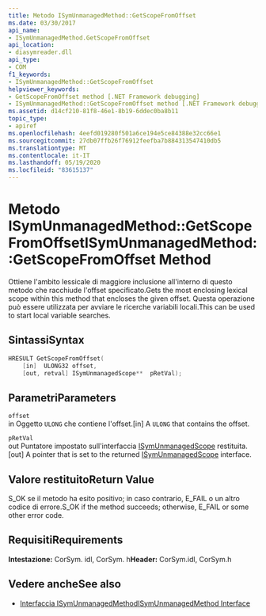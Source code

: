```yaml
---
title: Metodo ISymUnmanagedMethod::GetScopeFromOffset
ms.date: 03/30/2017
api_name:
- ISymUnmanagedMethod.GetScopeFromOffset
api_location:
- diasymreader.dll
api_type:
- COM
f1_keywords:
- ISymUnmanagedMethod::GetScopeFromOffset
helpviewer_keywords:
- GetScopeFromOffset method [.NET Framework debugging]
- ISymUnmanagedMethod::GetScopeFromOffset method [.NET Framework debugging]
ms.assetid: d14cf210-81f8-46e1-8b19-6ddec0ba8b11
topic_type:
- apiref
ms.openlocfilehash: 4eefd019280f501a6ce194e5ce84388e32cc66e1
ms.sourcegitcommit: 27db07ffb26f76912feefba7b884313547410db5
ms.translationtype: MT
ms.contentlocale: it-IT
ms.lasthandoff: 05/19/2020
ms.locfileid: "83615137"
---
```

# <a name="isymunmanagedmethodgetscopefromoffset-method"></a><span data-ttu-id="aa37c-102">Metodo ISymUnmanagedMethod::GetScopeFromOffset</span><span class="sxs-lookup"><span data-stu-id="aa37c-102">ISymUnmanagedMethod::GetScopeFromOffset Method</span></span>
<span data-ttu-id="aa37c-103">Ottiene l'ambito lessicale di maggiore inclusione all'interno di questo metodo che racchiude l'offset specificato.</span><span class="sxs-lookup"><span data-stu-id="aa37c-103">Gets the most enclosing lexical scope within this method that encloses the given offset.</span></span> <span data-ttu-id="aa37c-104">Questa operazione può essere utilizzata per avviare le ricerche variabili locali.</span><span class="sxs-lookup"><span data-stu-id="aa37c-104">This can be used to start local variable searches.</span></span>  
  
## <a name="syntax"></a><span data-ttu-id="aa37c-105">Sintassi</span><span class="sxs-lookup"><span data-stu-id="aa37c-105">Syntax</span></span>  
  
```cpp  
HRESULT GetScopeFromOffset(  
    [in]  ULONG32 offset,  
    [out, retval] ISymUnmanagedScope**  pRetVal);  
```  
  
## <a name="parameters"></a><span data-ttu-id="aa37c-106">Parametri</span><span class="sxs-lookup"><span data-stu-id="aa37c-106">Parameters</span></span>  
 `offset`  
 <span data-ttu-id="aa37c-107">in Oggetto `ULONG` che contiene l'offset.</span><span class="sxs-lookup"><span data-stu-id="aa37c-107">[in] A `ULONG` that contains the offset.</span></span>  
  
 `pRetVal`  
 <span data-ttu-id="aa37c-108">out Puntatore impostato sull'interfaccia [ISymUnmanagedScope](isymunmanagedscope-interface.md) restituita.</span><span class="sxs-lookup"><span data-stu-id="aa37c-108">[out] A pointer that is set to the returned [ISymUnmanagedScope](isymunmanagedscope-interface.md) interface.</span></span>  
  
## <a name="return-value"></a><span data-ttu-id="aa37c-109">Valore restituito</span><span class="sxs-lookup"><span data-stu-id="aa37c-109">Return Value</span></span>  
 <span data-ttu-id="aa37c-110">S_OK se il metodo ha esito positivo; in caso contrario, E_FAIL o un altro codice di errore.</span><span class="sxs-lookup"><span data-stu-id="aa37c-110">S_OK if the method succeeds; otherwise, E_FAIL or some other error code.</span></span>  
  
## <a name="requirements"></a><span data-ttu-id="aa37c-111">Requisiti</span><span class="sxs-lookup"><span data-stu-id="aa37c-111">Requirements</span></span>  
 <span data-ttu-id="aa37c-112">**Intestazione:** CorSym. idl, CorSym. h</span><span class="sxs-lookup"><span data-stu-id="aa37c-112">**Header:** CorSym.idl, CorSym.h</span></span>  
  
## <a name="see-also"></a><span data-ttu-id="aa37c-113">Vedere anche</span><span class="sxs-lookup"><span data-stu-id="aa37c-113">See also</span></span>

- [<span data-ttu-id="aa37c-114">Interfaccia ISymUnmanagedMethod</span><span class="sxs-lookup"><span data-stu-id="aa37c-114">ISymUnmanagedMethod Interface</span></span>](isymunmanagedmethod-interface.md)
